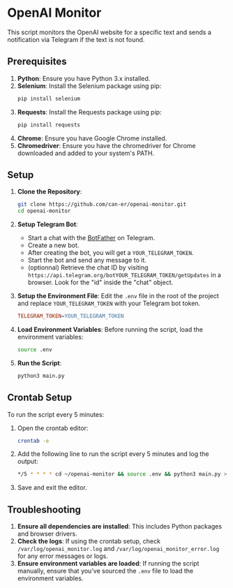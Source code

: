 # OpenAI Monitor

This script monitors the OpenAI website for a specific text and sends a notification via Telegram if the text is not found.

## Prerequisites

1. **Python**: Ensure you have Python 3.x installed.
2. **Selenium**: Install the Selenium package using pip:
   ```bash
   pip install selenium
   ```
3. **Requests**: Install the Requests package using pip:
   ```bash
   pip install requests
   ```
4. **Chrome**: Ensure you have Google Chrome installed.
5. **Chromedriver**: Ensure you have the chromedriver for Chrome downloaded and added to your system's PATH.

## Setup

1. **Clone the Repository**:
   ```bash
   git clone https://github.com/can-er/openai-monitor.git
   cd openai-monitor
   ```

2. **Setup Telegram Bot**:
   - Start a chat with the [BotFather](https://t.me/botfather) on Telegram.
   - Create a new bot.
   - After creating the bot, you will get a `YOUR_TELEGRAM_TOKEN`.
   - Start the bot and send any message to it.
   - (optionnal) Retrieve the chat ID by visiting `https://api.telegram.org/botYOUR_TELEGRAM_TOKEN/getUpdates` in a browser. Look for the "id" inside the "chat" object.

3. **Setup the Environment File**:
   Edit the `.env` file in the root of the project and replace `YOUR_TELEGRAM_TOKEN` with your Telegram bot token.

   ```makefile
   TELEGRAM_TOKEN=YOUR_TELEGRAM_TOKEN
   ```

4. **Load Environment Variables**:
   Before running the script, load the environment variables:
   ```bash
   source .env
   ```

5. **Run the Script**:
   ```bash
   python3 main.py
   ```

## Crontab Setup

To run the script every 5 minutes:

1. Open the crontab editor:
   ```bash
   crontab -e
   ```

2. Add the following line to run the script every 5 minutes and log the output:
   ```bash
   */5 * * * * cd ~/openai-monitor && source .env && python3 main.py >> /var/log/openai_monitor.log 2>> /var/log/openai_monitor_error.log
   ```

3. Save and exit the editor.

## Troubleshooting

1. **Ensure all dependencies are installed**: This includes Python packages and browser drivers.
2. **Check the logs**: If using the crontab setup, check `/var/log/openai_monitor.log` and `/var/log/openai_monitor_error.log` for any error messages or logs.
3. **Ensure environment variables are loaded**: If running the script manually, ensure that you've sourced the `.env` file to load the environment variables.
